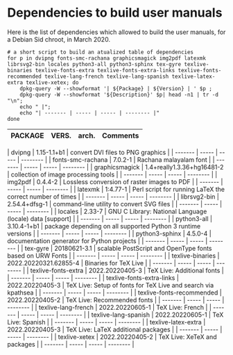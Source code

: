 # Dependencies to build user manuals #

Here is the list of dependencies which allowed to build the user
manuals, for a Debian Sid chroot, in March 2020.

``` shell
# a short script to build an atualized table of dependencies
for p in dvipng fonts-smc-rachana graphicsmagick img2pdf latexmk librsvg2-bin locales python3-all python3-sphinx tex-gyre texlive-binaries texlive-fonts-extra texlive-fonts-extra-links texlive-fonts-recommended texlive-lang-french texlive-lang-spanish texlive-latex-extra texlive-xetex; do
    dpkg-query -W --showformat '| ${Package} | ${Version} | ' $p ;
    dpkg-query -W --showformat '${Description}' $p| head -n1 | tr -d "\n";
    echo " |";
	echo "| ------- | ----- | ----- | -------- |"
done
```

| PACKAGE | VERS. | arch. | Comments |
| ------- | ----- | ----- | -------- |


| dvipng | 1.15-1.1+b1 | convert DVI files to PNG graphics |
| ------- | ----- | ----- | -------- |
| fonts-smc-rachana | 7.0.2-1 | Rachana malayalam font |
| ------- | ----- | ----- | -------- |
| graphicsmagick | 1.4+really1.3.36+hg16481-2 | collection of image processing tools |
| ------- | ----- | ----- | -------- |
| img2pdf | 0.4.4-2 | Lossless conversion of raster images to PDF |
| ------- | ----- | ----- | -------- |
| latexmk | 1:4.77-1 | Perl script for running LaTeX the correct number of times |
| ------- | ----- | ----- | -------- |
| librsvg2-bin | 2.54.4+dfsg-1 | command-line utility to convert SVG files |
| ------- | ----- | ----- | -------- |
| locales | 2.33-7 | GNU C Library: National Language (locale) data [support] |
| ------- | ----- | ----- | -------- |
| python3-all | 3.10.4-1+b1 | package depending on all supported Python 3 runtime versions |
| ------- | ----- | ----- | -------- |
| python3-sphinx | 4.5.0-4 | documentation generator for Python projects |
| ------- | ----- | ----- | -------- |
| tex-gyre | 20180621-3.1 | scalable PostScript and OpenType fonts based on URW Fonts |
| ------- | ----- | ----- | -------- |
| texlive-binaries | 2022.20220321.62855-4 | Binaries for TeX Live |
| ------- | ----- | ----- | -------- |
| texlive-fonts-extra | 2022.20220405-3 | TeX Live: Additional fonts |
| ------- | ----- | ----- | -------- |
| texlive-fonts-extra-links | 2022.20220405-3 | TeX Live: Setup of fonts for TeX Live and search via kpathsea |
| ------- | ----- | ----- | -------- |
| texlive-fonts-recommended | 2022.20220405-2 | TeX Live: Recommended fonts |
| ------- | ----- | ----- | -------- |
| texlive-lang-french | 2022.20220605-1 | TeX Live: French |
| ------- | ----- | ----- | -------- |
| texlive-lang-spanish | 2022.20220605-1 | TeX Live: Spanish |
| ------- | ----- | ----- | -------- |
| texlive-latex-extra | 2022.20220405-3 | TeX Live: LaTeX additional packages |
| ------- | ----- | ----- | -------- |
| texlive-xetex | 2022.20220405-2 | TeX Live: XeTeX and packages |
| ------- | ----- | ----- | -------- |
